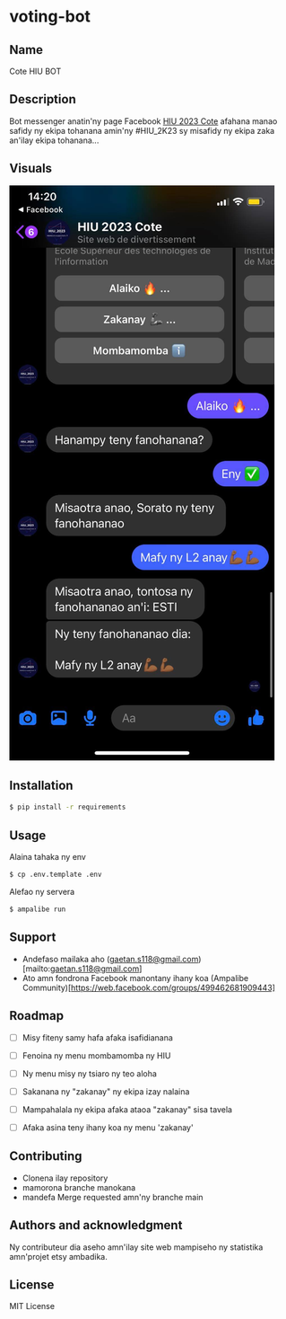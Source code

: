 # voting-bot

## Name

Cote HIU BOT

## Description

Bot messenger anatin'ny page Facebook [HIU 2023 Cote](https://web.facebook.com/profile.php?id=100090879188723) afahana manao safidy ny ekipa tohanana amin'ny #HIU_2K23 sy misafidy ny ekipa zaka an'ilay ekipa tohanana... 


## Visuals

<img src="https://github.com/iTeam-S/hiu-vote-bot/blob/main/visual.jpg?raw=true">

## Installation

```bash
$ pip install -r requirements
```

## Usage

Alaina tahaka ny env

```bash 
$ cp .env.template .env 
```
Alefao ny servera 

```bash
$ ampalibe run 
```

## Support

- Andefaso mailaka aho  (gaetan.s118@gmail.com)[mailto:gaetan.s118@gmail.com]
- Ato amn fondrona Facebook manontany ihany koa (Ampalibe Community)[https://web.facebook.com/groups/499462681909443]

## Roadmap

- [ ] Misy fiteny samy hafa afaka isafidianana 
- [ ] Fenoina ny menu mombamomba ny HIU 
- [ ] Ny menu misy ny tsiaro ny teo aloha 
- [ ] Sakanana ny "zakanay" ny ekipa izay nalaina
- [ ] Mampahalala ny ekipa afaka ataoa "zakanay" sisa tavela
- [ ] Afaka asina teny ihany koa ny menu 'zakanay'


## Contributing

- Clonena ilay repository 
- mamorona branche manokana 
- mandefa Merge requested amn'ny branche main

## Authors and acknowledgment

Ny contributeur dia aseho amn'ilay site web mampiseho ny statistika amn'projet etsy ambadika. 

## License

MIT License

